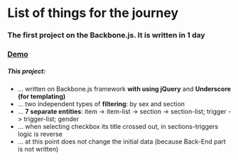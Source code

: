 <h1>List of things for the journey</h1>
<h3>The first project on the Backbone.js. It is written in 1 day</h3>
<h3><a href="http://pavelcreator.com/backbone-list">Demo</a></h3>
<h5>This project:</h5>
<ul>
  <li>... written on Backbone.js framework <strong>with using jQuery</strong> and <strong>Underscore (for templating)</strong></li>
  <li>... two independent types of <strong>filtering</strong>: by sex and section</li>
  <li>... <strong>7 separate entities</strong>: item -> item-list -> section -> section-list; trigger -> trigger-list; gender</li>
  <li>... when selecting checkbox its title crossed out, in sections-triggers logic is reverse</li>
  <li>... at this point does not change the initial data (because Back-End part is not written)</li>
</ul>
